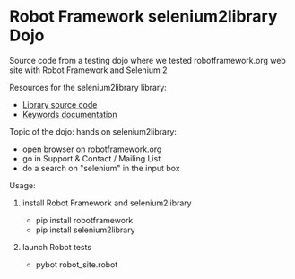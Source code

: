 # Robot Framework selenium2library Dojo
Source code from a testing dojo where we tested robotframework.org web site with Robot Framework and Selenium 2


Resources for the selenium2library library:
- [Library source code](https://github.com/rtomac/robotframework-selenium2library)
- [Keywords documentation](http://rtomac.github.io/robotframework-selenium2library/doc/Selenium2Library.html)

Topic of the dojo: hands on selenium2library:
- open browser on robotframework.org
- go in Support & Contact / Mailing List
- do a search on "selenium" in the input box

Usage:

1. install Robot Framework and selenium2library
    - pip install robotframework
    - pip install selenium2library

2. launch Robot tests
    - pybot robot_site.robot
